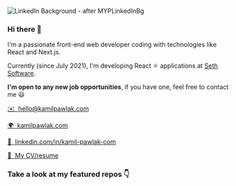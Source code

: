 ![LinkedIn Background - after MYPLinkedInBg](https://user-images.githubusercontent.com/28688352/178156383-bb67d2ec-bb98-4f11-9cd2-6ebc71c1b933.png)
### Hi there 👋

I'm a passionate front-end web developer coding with technologies like React and Next.js.

Currently (since July 2021), I'm developing React ⚛️ applications at [Seth Software](http://seth.software).

**I'm open to any new job opportunities**, if you have one, feel free to contact me 😃

[✉️&nbsp;&nbsp;hello@kamilpawlak.com](mailto:hello@kamilpawlak.com)

[🌍&nbsp;&nbsp;kamilpawlak.com](https://kamilpawlak.com)

[💼&nbsp;&nbsp;linkedin.com/in/kamil-pawlak-com](https://www.linkedin.com/in/kamil-pawlak-com/)

[📄&nbsp;&nbsp;My CV/resume](https://bit.ly/2JBPKyl)
### Take a look at my featured repos 👇

<!--
**rico-et22/rico-et22** is a ✨ _special_ ✨ repository because its `README.md` (this file) appears on your GitHub profile.

Here are some ideas to get you started:

- 🔭 I’m currently working on ...
- 🌱 I’m currently learning ...
- 👯 I’m looking to collaborate on ...
- 🤔 I’m looking for help with ...
- 💬 Ask me about ...
- 📫 How to reach me: ...
- 😄 Pronouns: ...
- ⚡ Fun fact: ...
-->
